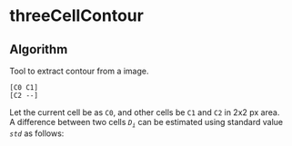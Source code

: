 # threeCellContour
## Algorithm
Tool to extract contour from a image.

    [C0 C1]
    [C2 --]
Let the current cell be as `C0`, and other cells be `C1` and `C2` in 2x2 px area.  
A difference between two cells _`D`<sub>`i`</sub>_ can be estimated using standard value _`std`_ as follows:  
